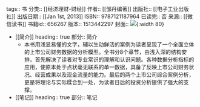 tags:: 书
分类:: [[经济理财-财经]]
作者:: [[邹丹编著]]
出版社:: [[电子工业出版社]]
出版日期:: [[Jan 1st, 2013]]
ISBN:: 9787121187964
已读完:: 否
来源:: [[微信读书]]
书籍id:: 656267
版本:: 1513442297
封面:: ![](https://weread-1258476243.file.myqcloud.com/weread/cover/48/YueWen_656267/s_YueWen_656267.jpg){:width 80}

- [[简介]]
  heading:: true
  部分:: 简介
	- 本书用浅显易懂的文字，辅以生动鲜活的案例为读者呈现了一个全面立体的上市公司财务数据的分析模型。全书分8个章节，由浅入深的结构安排，首先解决了读者对专业常识的理解和认识问题。各种数据分析指标的应用，使原本处于点状毫无联系的单一数据，具备了反映上市公司财务状况、经营成果以及现金流量的能力。最后的两个上市公司综合案例分析，更是将理论与实际糅合到一处，为读者日后的投资分析提供了强大的支撑。
- [[笔记]]
  heading:: true
  部分:: 笔记